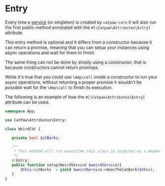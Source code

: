# Entry

Every time a [service](https://github.com/tncrazvan/catpaw-core/blob/main/docs/13.Services.md) (or singleton) is created by `catpaw-core` it will also run the first public method annotated with the `#[\Catpaw\Attributes\Entry]` attribute.


This entry method is optional and it differs from a constructor because it can return a promise, meaning that you can setup your instances using async operations and wait for them to finish.


The same thing can not be done by simply using a constructor, that is because constructors cannot return promises.

While it's true that you could use `\Amp\call` inside a constructor to run your async operations, without returning a proper promise it wouldn't be possible wait for the `\Amp\call` to finish its execution.


The following is an example of how the `#[\Catpaw\Attributes\Entry]` attribute can be used.

 ```php
namespace App;

use CatPaw\Attributes\Entry;

class WeirdCat {

    private bool $itBarks;

    /**
     * This method will run everytime this class is injected as a dependency.
     */
    #[Entry]
    public function setup(WeirdService $weirdService){
        $this->itBarks  = yield $weirdService->doesTheCatBark($this);    //imagine this method would be async
    }
}
 ```
